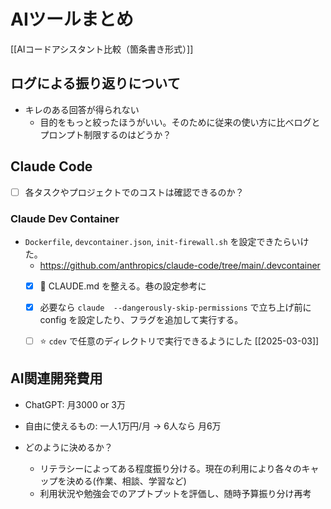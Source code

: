 # AIツールまとめ

[[AIコードアシスタント比較（箇条書き形式）]]

## ログによる振り返りについて

- キレのある回答が得られない
	- 目的をもっと絞ったほうがいい。そのために従来の使い方に比べログとプロンプト制限するのはどうか？

## Claude Code

- [ ] 各タスクやプロジェクトでのコストは確認できるのか？

### Claude Dev Container

- `Dockerfile`, `devcontainer.json`, `init-firewall.sh` を設定できたらいけた。
	- https://github.com/anthropics/claude-code/tree/main/.devcontainer
	- [x] 🔶 CLAUDE.md を整える。巷の設定参考に
	- [x] 必要なら `claude  --dangerously-skip-permissions` で立ち上げ前に config を設定したり、フラグを追加して実行する。
	- [ ] ⭐️ `cdev` で任意のディレクトリで実行できるようにした [[2025-03-03]]


## AI関連開発費用

- ChatGPT: 月3000 or 3万 
- 自由に使えるもの: 一人1万円/月 -> 6人なら 月6万

- どのように決めるか？
	- リテラシーによってある程度振り分ける。現在の利用により各々のキャップを決める(作業、相談、学習など)
	- 利用状況や勉強会でのアプトプットを評価し、随時予算振り分け再考

